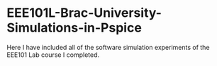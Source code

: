# EEE101L-Brac-University-Simulations-in-Pspice
Here I have included all of the software simulation experiments of the EEE101 Lab course I completed. 

